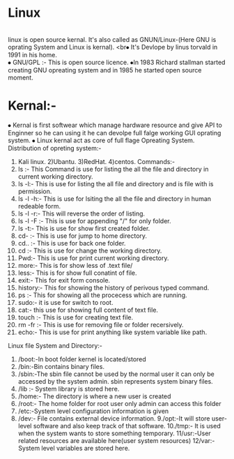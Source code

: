 # Linux
<br>linux is open source  kernal.
	It's also called as GNUN/Linux-(Here GNU is oprating System and Linux is kernal).
<br⦁	It's Devlope by linus torvald in 1991 in his home.
<br>⦁	GNU/GPL :- This is open source  licence.
⦁In 1983 Richard stallman started creating GNU opreating system and in 1985 he started open source moment.
# Kernal:-
⦁	Kernal is first softwear which manage hardware resource and give API to Enginner so he can using it he can devolpe full falge working GUI oprating system.
⦁	Linux kernal act as core of full flage Opreating System.
Distribution of opreting system:-
1) Kali linux.
2)Ubantu.
3)RedHat.
4)centos.
Commands:-
1) ls :- This Command is use for listing the all the file and directory in current working directory.
2) ls -l:- This is use for listing the all file and directory and is file with is permission.
3) ls -l -h:- This is use for lsiting the all the file and directory in human redeable form.
3)  ls -l -r:- This will reverse the order of listing.
4) ls -l -F :- This is use for appending "/" for only folder.
5) ls  -t:- This is use for show first created folder.
6) cd- :- This is use for jump to home directory.
7) cd.. :- This is use for back one folder.
8) cd :-  This is use for change the working directory.
9) Pwd:-  This is use for print current working directory.
10) more:- This is for show less of .text file/
11) less:-  This is for show full conatint of file.
12) exit:- This for exit form console.
13) history:- This for showing the history of perivous typed command.
14) ps :- This for showing all the procecess which are running.
15) sudo:-  it is use for switch to root.
16) cat:- this use for showing full content of text file.
17) touch :- This is use for creating text file.
18) rm -fr :- This is use for removing file or folder recersively.
19) echo:- This is use for print anything like system variable like path.

Linux file System and Directory:-
1. /boot:-In boot folder kernel is located/stored
2. /bin:-Bin contains binary files.
3. /sbin:-The sbin file cannot be used by the normal user it can only be accessed by the system admin. sbin represents system binary files.
4. /lib	:-  System library is stored here.
5. /home:-	The directory is where a new user is created
6. /root:-	The home folder for root user only admin can access this folder
7. /etc:-System level configuration information is given
8. /dev:- File contains external device information.
9./opt:-It will store user-level software and also keep track of that software.
10./tmp:-	It is used when the system wants to store something temporary.
11/usr:-User related resources are available here(user system resources)
12/var:-System level variables are stored here.
